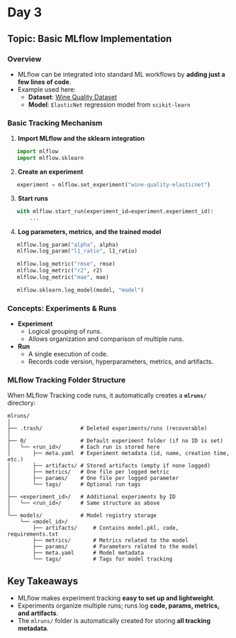 # Day 3

## Topic: Basic MLflow Implementation

### Overview
- MLflow can be integrated into standard ML workflows by **adding just a few lines of code**.  
- Example used here:
  - **Dataset**: [Wine Quality Dataset](https://github.com/myuser114/wine-dataset)  
  - **Model**: `ElasticNet` regression model from `scikit-learn`  


### Basic Tracking Mechanism
1. **Import MLflow and the sklearn integration**
```python
   import mlflow
   import mlflow.sklearn
```

2. **Create an experiment**
```python
   experiment = mlflow.set_experiment("wine-quality-elasticnet")
```
3. **Start runs**
```python
   with mlflow.start_run(experiment_id=experiment.experiment_id):
       ...
```
4. **Log parameters, metrics, and the trained model**
```python
   mlflow.log_param("alpha", alpha)
   mlflow.log_param("l1_ratio", l1_ratio)

   mlflow.log_metric("rmse", rmse)
   mlflow.log_metric("r2", r2)
   mlflow.log_metric("mae", mae)

   mlflow.sklearn.log_model(model, "model")
```

### Concepts: Experiments & Runs

* **Experiment**
  * Logical grouping of runs.
  * Allows organization and comparison of multiple runs.
* **Run**
  * A single execution of code.
  * Records code version, hyperparameters, metrics, and artifacts.

### MLflow Tracking Folder Structure

When MLflow Tracking code runs, it automatically creates a **`mlruns/`** directory:

```
mlruns/
│
├── .trash/            # Deleted experiments/runs (recoverable)
│
├── 0/                 # Default experiment folder (if no ID is set)
│   └── <run_id>/      # Each run is stored here
│       ├── meta.yaml  # Experiment metadata (id, name, creation time, etc.)
│       ├── artifacts/ # Stored artifacts (empty if none logged)
│       ├── metrics/   # One file per logged metric
│       ├── params/    # One file per logged parameter
│       └── tags/      # Optional run tags
│
├── <experiment_id>/   # Additional experiments by ID
│   └── <run_id>/      # Same structure as above
│
└── models/            # Model registry storage
    └── <model_id>/    
        ├── artifacts/     # Contains model.pkl, code, requirements.txt
        ├── metrics/       # Metrics related to the model
        ├── params/        # Parameters related to the model
        ├── meta.yaml      # Model metadata
        └── tags/          # Tags for model tracking
```

## Key Takeaways

* MLflow makes experiment tracking **easy to set up and lightweight**.
* Experiments organize multiple runs; runs log **code, params, metrics, and artifacts**.
* The `mlruns/` folder is automatically created for storing **all tracking metadata**.

